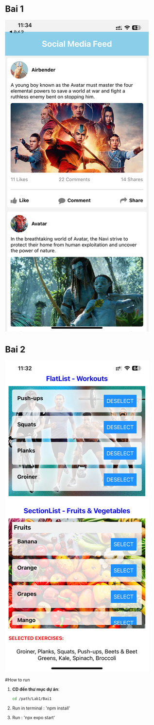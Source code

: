 # Bai 1
![Project Logo](./bai1.jpg)
# Bai 2
![Project Logo](./bai2.jpg)

#How to run
1. **CD đến thư mục dự án**:
   ```bash
   cd /path/Lab1/Bai1

2. Run in terminal : 'npm install'

3. Run : 'npx expo start'
